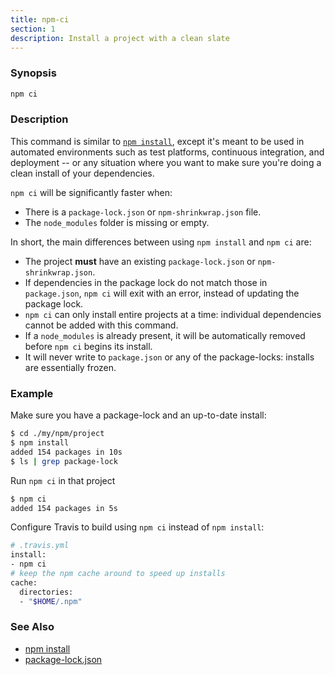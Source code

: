 ```yaml
---
title: npm-ci
section: 1
description: Install a project with a clean slate
---
```


### Synopsis

```bash
npm ci
```

### Description

This command is similar to [`npm install`](/cli-commands/install), except
it's meant to be used in automated environments such as test platforms,
continuous integration, and deployment -- or any situation where you want
to make sure you're doing a clean install of your dependencies.

`npm ci` will be significantly faster when:

- There is a `package-lock.json` or `npm-shrinkwrap.json` file.
- The `node_modules` folder is missing or empty.

In short, the main differences between using `npm install` and `npm ci` are:

- The project **must** have an existing `package-lock.json` or
  `npm-shrinkwrap.json`.
- If dependencies in the package lock do not match those in `package.json`,
  `npm ci` will exit with an error, instead of updating the package lock.
- `npm ci` can only install entire projects at a time: individual
  dependencies cannot be added with this command.
- If a `node_modules` is already present, it will be automatically removed
  before `npm ci` begins its install.
- It will never write to `package.json` or any of the package-locks:
  installs are essentially frozen.

### Example

Make sure you have a package-lock and an up-to-date install:

```bash
$ cd ./my/npm/project
$ npm install
added 154 packages in 10s
$ ls | grep package-lock
```

Run `npm ci` in that project

```bash
$ npm ci
added 154 packages in 5s
```

Configure Travis to build using `npm ci` instead of `npm install`:

```bash
# .travis.yml
install:
- npm ci
# keep the npm cache around to speed up installs
cache:
  directories:
  - "$HOME/.npm"
```

### See Also

- [npm install](/commands/npm-install)
- [package-lock.json](/configuring-npm/package-lock-json)
